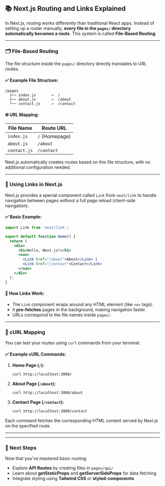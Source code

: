 ## 📚 Next.js Routing and Links Explained

In Next.js, routing works differently than traditional React apps. Instead of setting up a router manually, **every file in the `pages/` directory automatically becomes a route**. This system is called **File-Based Routing**.

---

### 🗂️ File-Based Routing

The file structure inside the `pages/` directory directly translates to URL routes.

#### ✅ Example File Structure:

```
/pages
  ├── index.js       →  /
  ├── about.js       →  /about
  └── contact.js     →  /contact
```

#### 🌐 URL Mapping:

| File Name           | Route URL        |
|--------------------|------------------|
| `index.js`         | `/` (Homepage)   |
| `about.js`         | `/about`         |
| `contact.js`       | `/contact`       |

Next.js automatically creates routes based on this file structure, with no additional configuration needed.

---

### 🔗 Using Links in Next.js

Next.js provides a special component called `Link` from `next/link` to handle navigation between pages without a full page reload (client-side navigation).

#### ✅ Basic Example:

```jsx
import Link from 'next/link';

export default function Home() {
  return (
    <div>
      <h1>Hello, Next.js!</h1>
      <nav>
        <Link href="/about">About</Link> |
        <Link href="/contact">Contact</Link>
      </nav>
    </div>
  );
}
```

#### 🔄 How Links Work:
- The `Link` component wraps around any HTML element (like `<a>` tags).
- It **pre-fetches** pages in the background, making navigation faster.
- URLs correspond to the file names inside `pages/`.

---

### 📡 cURL Mapping

You can test your routes using `curl` commands from your terminal:

#### ✅ Example cURL Commands:

1. **Home Page (`/`):**
   ```bash
   curl http://localhost:3000/
   ```

2. **About Page (`/about`):**
   ```bash
   curl http://localhost:3000/about
   ```

3. **Contact Page (`/contact`):**
   ```bash
   curl http://localhost:3000/contact
   ```

Each command fetches the corresponding HTML content served by Next.js on the specified route.

---
 
---

### 🚀 Next Steps

Now that you've mastered basic routing:
- Explore **API Routes** by creating files in `pages/api/`
- Learn about **getStaticProps** and **getServerSideProps** for data fetching
- Integrate styling using **Tailwind CSS** or **styled-components**

